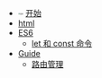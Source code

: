 <!-- docs/_sidebar.md -->

* <img src="https://docsify.js.org/_media/icon.svg" alt="图标" style="zoom:20%;vertical-align: middle;" /> [开始](/)
* [html](/docs/html.md)
* [ES6](https://es6.ruanyifeng.com/)
  * [let 和 const 命令](/docs/es6/chap1.md)
* [Guide](guide.md)
  * [路由管理](guide.md)